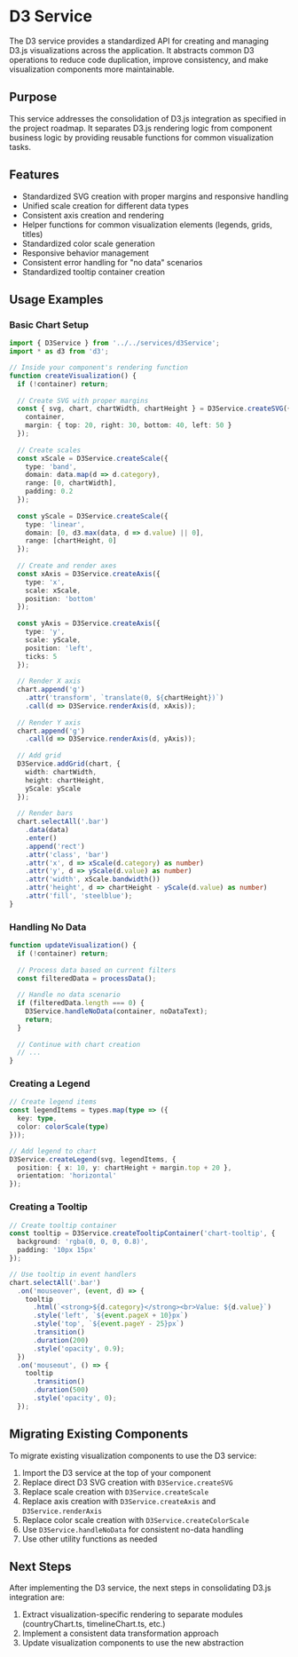 # D3 Service

The D3 service provides a standardized API for creating and managing D3.js visualizations across the application. It abstracts common D3 operations to reduce code duplication, improve consistency, and make visualization components more maintainable.

## Purpose

This service addresses the consolidation of D3.js integration as specified in the project roadmap. It separates D3.js rendering logic from component business logic by providing reusable functions for common visualization tasks.

## Features

- Standardized SVG creation with proper margins and responsive handling
- Unified scale creation for different data types
- Consistent axis creation and rendering
- Helper functions for common visualization elements (legends, grids, titles)
- Standardized color scale generation
- Responsive behavior management
- Consistent error handling for "no data" scenarios
- Standardized tooltip container creation

## Usage Examples

### Basic Chart Setup

```typescript
import { D3Service } from '../../services/d3Service';
import * as d3 from 'd3';

// Inside your component's rendering function
function createVisualization() {
  if (!container) return;
  
  // Create SVG with proper margins
  const { svg, chart, chartWidth, chartHeight } = D3Service.createSVG({
    container,
    margin: { top: 20, right: 30, bottom: 40, left: 50 }
  });
  
  // Create scales
  const xScale = D3Service.createScale({
    type: 'band',
    domain: data.map(d => d.category),
    range: [0, chartWidth],
    padding: 0.2
  });
  
  const yScale = D3Service.createScale({
    type: 'linear',
    domain: [0, d3.max(data, d => d.value) || 0],
    range: [chartHeight, 0]
  });
  
  // Create and render axes
  const xAxis = D3Service.createAxis({
    type: 'x',
    scale: xScale,
    position: 'bottom'
  });
  
  const yAxis = D3Service.createAxis({
    type: 'y',
    scale: yScale,
    position: 'left',
    ticks: 5
  });
  
  // Render X axis
  chart.append('g')
    .attr('transform', `translate(0, ${chartHeight})`)
    .call(d => D3Service.renderAxis(d, xAxis));
  
  // Render Y axis
  chart.append('g')
    .call(d => D3Service.renderAxis(d, yAxis));
  
  // Add grid
  D3Service.addGrid(chart, {
    width: chartWidth,
    height: chartHeight,
    yScale: yScale
  });
  
  // Render bars
  chart.selectAll('.bar')
    .data(data)
    .enter()
    .append('rect')
    .attr('class', 'bar')
    .attr('x', d => xScale(d.category) as number)
    .attr('y', d => yScale(d.value) as number)
    .attr('width', xScale.bandwidth())
    .attr('height', d => chartHeight - yScale(d.value) as number)
    .attr('fill', 'steelblue');
}
```

### Handling No Data

```typescript
function updateVisualization() {
  if (!container) return;
  
  // Process data based on current filters
  const filteredData = processData();
  
  // Handle no data scenario
  if (filteredData.length === 0) {
    D3Service.handleNoData(container, noDataText);
    return;
  }
  
  // Continue with chart creation
  // ...
}
```

### Creating a Legend

```typescript
// Create legend items
const legendItems = types.map(type => ({
  key: type,
  color: colorScale(type)
}));

// Add legend to chart
D3Service.createLegend(svg, legendItems, {
  position: { x: 10, y: chartHeight + margin.top + 20 },
  orientation: 'horizontal'
});
```

### Creating a Tooltip

```typescript
// Create tooltip container
const tooltip = D3Service.createTooltipContainer('chart-tooltip', {
  background: 'rgba(0, 0, 0, 0.8)',
  padding: '10px 15px'
});

// Use tooltip in event handlers
chart.selectAll('.bar')
  .on('mouseover', (event, d) => {
    tooltip
      .html(`<strong>${d.category}</strong><br>Value: ${d.value}`)
      .style('left', `${event.pageX + 10}px`)
      .style('top', `${event.pageY - 25}px`)
      .transition()
      .duration(200)
      .style('opacity', 0.9);
  })
  .on('mouseout', () => {
    tooltip
      .transition()
      .duration(500)
      .style('opacity', 0);
  });
```

## Migrating Existing Components

To migrate existing visualization components to use the D3 service:

1. Import the D3 service at the top of your component
2. Replace direct D3 SVG creation with `D3Service.createSVG`
3. Replace scale creation with `D3Service.createScale`
4. Replace axis creation with `D3Service.createAxis` and `D3Service.renderAxis`
5. Replace color scale creation with `D3Service.createColorScale`
6. Use `D3Service.handleNoData` for consistent no-data handling
7. Use other utility functions as needed

## Next Steps

After implementing the D3 service, the next steps in consolidating D3.js integration are:

1. Extract visualization-specific rendering to separate modules (countryChart.ts, timelineChart.ts, etc.)
2. Implement a consistent data transformation approach
3. Update visualization components to use the new abstraction 